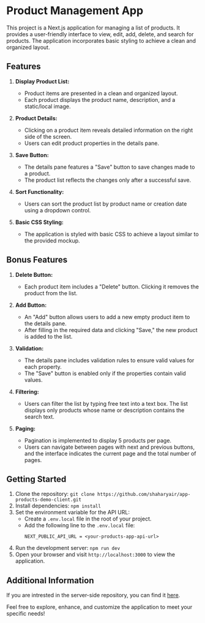 # Product Management App

This project is a Next.js application for managing a list of products. It provides a user-friendly interface to view, edit, add, delete, and search for products. The application incorporates basic styling to achieve a clean and organized layout.

## Features

1. **Display Product List:**

   - Product items are presented in a clean and organized layout.
   - Each product displays the product name, description, and a static/local image.

2. **Product Details:**

   - Clicking on a product item reveals detailed information on the right side of the screen.
   - Users can edit product properties in the details pane.

3. **Save Button:**

   - The details pane features a "Save" button to save changes made to a product.
   - The product list reflects the changes only after a successful save.

4. **Sort Functionality:**

   - Users can sort the product list by product name or creation date using a dropdown control.

5. **Basic CSS Styling:**
   - The application is styled with basic CSS to achieve a layout similar to the provided mockup.

## Bonus Features

1. **Delete Button:**

   - Each product item includes a "Delete" button. Clicking it removes the product from the list.

2. **Add Button:**

   - An "Add" button allows users to add a new empty product item to the details pane.
   - After filling in the required data and clicking "Save," the new product is added to the list.

3. **Validation:**

   - The details pane includes validation rules to ensure valid values for each property.
   - The "Save" button is enabled only if the properties contain valid values.

4. **Filtering:**

   - Users can filter the list by typing free text into a text box. The list displays only products whose name or description contains the search text.

5. **Paging:**
   - Pagination is implemented to display 5 products per page.
   - Users can navigate between pages with next and previous buttons, and the interface indicates the current page and the total number of pages.

## Getting Started

1. Clone the repository: `git clone https://github.com/shaharyair/app-products-demo-client.git`
2. Install dependencies: `npm install`
3. Set the environment variable for the API URL:
   - Create a `.env.local` file in the root of your project.
   - Add the following line to the `.env.local` file:
     ```
     NEXT_PUBLIC_API_URL = <your-products-app-api-url>
     ```
4. Run the development server: `npm run dev`
5. Open your browser and visit `http://localhost:3000` to view the application.

## Additional Information

If you are intrested in the server-side repository, you can find it [here](https://github.com/shaharyair/app-products-demo-server).

Feel free to explore, enhance, and customize the application to meet your specific needs!
